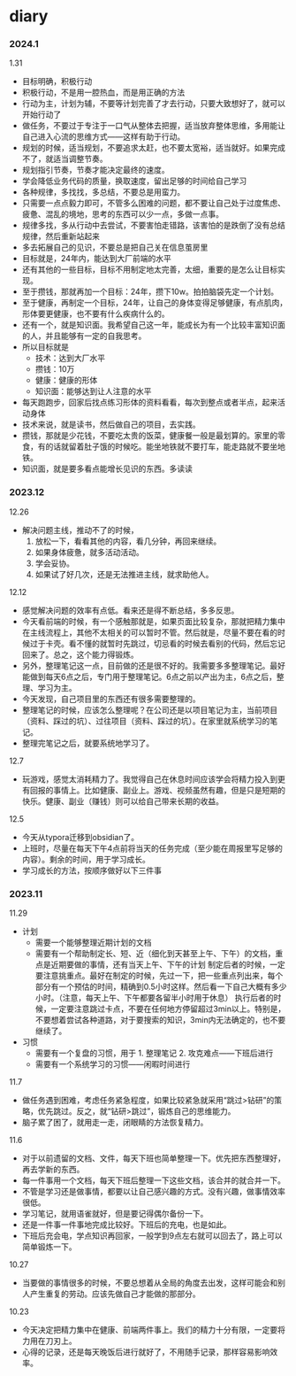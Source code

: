 # diary

### 2024.1

1.31
- 目标明确，积极行动
- 积极行动，不是用一腔热血，而是用正确的方法
- 行动为主，计划为辅，不要等计划完善了才去行动，只要大致想好了，就可以开始行动了
- 做任务，不要过于专注于一口气从整体去把握，适当放弃整体思维，多用能让自己进入心流的思维方式——这样有助于行动。
- 规划的时候，适当规划，不要追求太赶，也不要太宽裕，适当就好。如果完成不了，就适当调整节奏。
- 规划指引节奏，节奏才能决定最终的速度。
- 学会降低业务代码的质量，换取速度，留出足够的时间给自己学习
- 各种规律，多找找，多总结，不要总是用蛮力。
- 只需要一点点毅力即可，不管多么困难的问题，都不要让自己处于过度焦虑、疲惫、混乱的境地，思考的东西可以少一点，多做一点事。
- 规律多找，多从行动中去尝试，不要害怕走错路，该害怕的是跌倒了没有总结规律，然后重新站起来
- 多去拓展自己的见识，不要总是把自己关在信息茧房里
- 目标就是，24年内，能达到大厂前端的水平
- 还有其他的一些目标，目标不用制定地太完善，太细，重要的是怎么让目标实现。
- 至于攒钱，那就再加一个目标：24年，攒下10w。拍拍脑袋先定一个计划。
- 至于健康，再制定一个目标，24年，让自己的身体变得足够健康，有点肌肉，形体要更健康，也不要有什么疾病什么的。
- 还有一个，就是知识面。我希望自己这一年，能成长为有一个比较丰富知识面的人，并且能够有一定的自我思考。
- 所以目标就是
	- 技术：达到大厂水平
	- 攒钱：10万
	- 健康：健康的形体
	- 知识面：能够达到让人注意的水平
- 每天跑跑步，回家后找点练习形体的资料看看，每次到整点或者半点，起来活动身体
- 技术来说，就是读书，然后做自己的项目，去实践。
- 攒钱，那就是少花钱，不要吃太贵的饭菜，健康餐一般是最划算的。家里的零食，有的话就留着肚子饿的时候吃。能坐地铁就不要打车，能走路就不要坐地铁。
- 知识面，就是要多看点能增长见识的东西。多读读
### 2023.12

12.26
- 解决问题主线，推动不了的时候，
	1. 放松一下，看看其他的内容，看几分钟，再回来继续。
	2. 如果身体疲惫，就多活动活动。
	3. 学会妥协。
	4. 如果试了好几次，还是无法推进主线，就求助他人。

12.12
- 感觉解决问题的效率有点低。看来还是得不断总结，多多反思。
- 今天看前端的时候，有一个感触那就是，如果页面比较复杂，那就把精力集中在主线流程上，其他不太相关的可以暂时不管。然后就是，尽量不要在看的时候过于卡壳。看不懂的就暂时先跳过，切忌看的时候去看别的代码，然后忘记回来了。总之，这个能力得锻炼。
- 另外，整理笔记这一点，目前做的还是很不好的。我需要多多整理笔记。最好能做到每天6点之后，专门用于整理笔记。6点之前以产出为主，6点之后，整理、学习为主。
- 今天发现，自己项目里的东西还有很多需要整理的。
- 整理笔记的时候，应该怎么整理呢？在公司还是以项目笔记为主，当前项目（资料、踩过的坑）、过往项目（资料、踩过的坑）。在家里就系统学习的笔记。
- 整理完笔记之后，就要系统地学习了。

12.7
- 玩游戏，感觉太消耗精力了。我觉得自己在休息时间应该学会将精力投入到更有回报的事情上。比如健康、副业上。游戏、视频虽然有趣，但是只是短期的快乐。健康、副业（赚钱）则可以给自己带来长期的收益。

12.5
- 今天从typora迁移到obsidian了。
- 上班时，尽量在每天下午4点前将当天的任务完成（至少能在周报里写足够的内容）。剩余的时间，用于学习成长。
- 学习成长的方法，按顺序做好以下三件事

### 2023.11

11.29
- 计划
  - 需要一个能够整理近期计划的文档
  - 需要有一个帮助制定长、短、近（细化到天甚至上午、下午）的文档，重点是近期要做的事情，还有当天上午、下午的计划
制定后者的时候，一定要注意挑重点。最好在制定的时候，先过一下，把一些重点列出来，每个部分有一个预估的时间，精确到0.5小时这样。然后看一下自己大概有多少小时。（注意，每天上午、下午都要各留半小时用于休息）
执行后者的时候，一定要注意跳过卡点，不要在任何地方停留超过3min以上。特别是，不要想着尝试各种道路，对于要搜索的知识，3min内无法确定的，也不要继续了。
- 习惯
  - 需要有一个复盘的习惯，用于 1. 整理笔记 2. 攻克难点——下班后进行
  - 需要有一个系统学习的习惯——闲暇时间进行

11.7
- 做任务遇到困难，考虑任务紧急程度，如果比较紧急就采用“跳过>钻研”的策略，优先跳过。反之，就“钻研>跳过”，锻炼自己的思维能力。
- 脑子累了困了，就用走一走，闭眼睛的方法恢复精力。

11.6
- 对于以前遗留的文档、文件，每天下班也简单整理一下。优先把东西整理好，再去学新的东西。
- 每一件事用一个文档，每天下班后整理一下这些文档，该合并的就合并一下。
- 不管是学习还是做事情，都要以让自己感兴趣的方式。没有兴趣，做事情效率很低。
- 学习笔记，就用语雀就好，但是要记得偶尔备份一下。
- 还是一件事一件事地完成比较好。下班后的充电，也是如此。
- 下班后充会电，学点知识再回家，一般学到9点左右就可以回去了，路上可以简单锻炼一下。

10.27
- 当要做的事情很多的时候，不要总想着从全局的角度去出发，这样可能会和别人产生重复的劳动。应该先做自己才能做的那部分。

10.23
- 今天决定把精力集中在健康、前端两件事上。我们的精力十分有限，一定要将力用在刀刃上。
- 心得的记录，还是每天晚饭后进行就好了，不用随手记录，那样容易影响效率。
